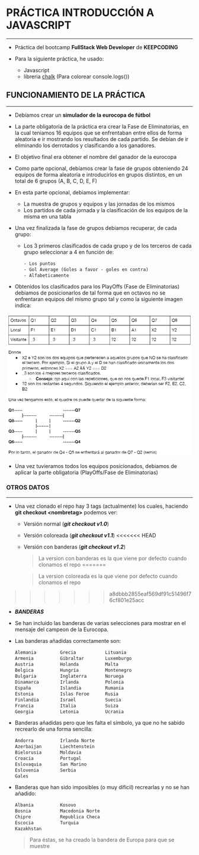 # PRÁCTICA INTRODUCCIÓN A JAVASCRIPT

---

- Práctica del bootcamp **FullStack Web Developer** de **KEEPCODING**

- Para la siguiente práctica, he usado:

  - Javascript
  - libreria [chalk](https://www.npmjs.com/package/chalk) (Para colorear console.logs())

## FUNCIONAMIENTO DE LA PRÁCTICA

---

- Debíamos crear un **simulador de la eurocopa de fútbol**

- La parte obligatoria de la práctica era crear la Fase de Eliminatorias, en la cual teniamos 16 equipos que se enfrentaban
  entre ellos de forma aleatoria e ir mostrando los resultados de cada partido.
  Se debían de ir eliminando los derrotados y clasificando a los ganadores.

- El objetivo final era obtener el nombre del ganador de la eurocopa

- Como parte opcional, debíamos crear la fase de grupos obteniendo 24 equipos de forma aleatoria e introducirlos en grupos distintos, en un total de 6 grupos (A, B, C, D, E, F)

- En esta parte opcional, debiamos implementar:

  - La muestra de grupos y equipos y las jornadas de los mismos
  - Los partidos de cada jornada y la clasificación de los equipos de la misma en una tabla

- Una vez finalizada la fase de grupos debiamos recuperar, de cada grupo:

  - Los 3 primeros clasificados de cada grupo y de los terceros de cada grupo
    seleccionar a 4 en función de:

        - Los puntos
        - Gol Average (Goles a favor - goles en contra)
        - Alfabeticamente

- Obtenidos los clasificados para los PlayOffs (Fase de Eliminatorias) debiamos de posicionarlos de tal forma que en octavos no se enfrentaran equipos del mismo grupo tal y como la siguiente imagen indica:

![TablaOctavos](./img/screenshot.png)

- Una vez tuvieramos todos los equipos posicionados, debiamos de aplicar la parte obligatoria (PlayOffs/Fase de Eliminatorias)

### OTROS DATOS

---

- Una vez clonado el repo hay 3 tags (actualmente) los cuales, haciendo **git checkout \<nombretag>** podemos ver:

  - Versión normal (**_git checkout v1.0_**)
  - Versión coloreada (**_git checkout v1.1_**)
<<<<<<< HEAD
  - Versión con banderas (**_git checkout v1.2_**)

    > La version con banderas es la que viene por defecto cuando clonamos el repo
=======

    > La version coloreada es la que viene por defecto cuando clonamos el repo
>>>>>>> a8dbbb2855eaf569df91c51496f76cf801e25acc

- ***BANDERAS***

- Se han incluido las banderas de varias selecciones para mostrar en el mensaje del campeon de la Eurocopa.

- Las banderas añadidas correctamente son:
  ```
  Alemania         Grecia           Lituania
  Armenia          Gibraltar        Luxemburgo
  Austria          Holanda          Malta
  Belgica          Hungría          Montenegro
  Bulgaria         Inglaterra       Noruega
  Dinamarca        Irlanda          Polonia
  España           Islandia         Rumania
  Estonia          Islas Feroe      Rusia
  Finlandia        Israel           Suecia
  Francia          Italia           Suiza
  Georgia          Letonia          Ucrania
  ```

- Banderas añadidas pero que les falta el símbolo, ya que no he sabido recrearlo de una forma sencilla:
  ```
  Andorra          Irlanda Norte
  Azerbaijan       Liechtenstein
  Bielorusia       Moldavia
  Croacia          Portugal
  Eslovaquia       San Marino 
  Eslovenia        Serbia 
  Gales
  ```

- Banderas que han sido imposibles (o muy dificil) recrearlas y no se han añadido:
  ```
  Albania          Kosovo
  Bosnia           Macedonia Norte
  Chipre           Republica Checa
  Escocia          Turquia
  Kazakhstan
  ```
  > Para éstas, se ha creado la bandera de Europa para que se muestre